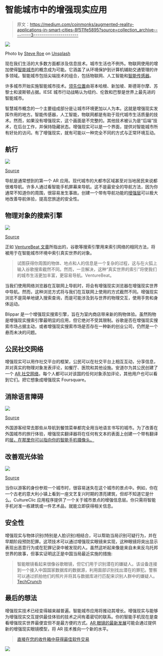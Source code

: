 # 智能城市中的增强现实应用

> 原文：<https://medium.com/coinmonks/augmented-reality-applications-in-smart-cities-8f511fe5895?source=collection_archive---------3----------------------->

![](img/c2608102b7bfbcbbf51bb2115cd12fad.png)

Photo by [Steve Roe](https://unsplash.com/@steveroe_?utm_source=medium&utm_medium=referral) on [Unsplash](https://unsplash.com?utm_source=medium&utm_medium=referral)

现在我们生活的大多数方面都涉及信息技术。城市生活也不例外。物联网使用的增加使得[智能城市](https://internetofthingsagenda.techtarget.com/definition/smart-city)的概念成为可能。它涵盖了从环境保护到计算机辅助交通管理的许多领域。智能城市包括尖端技术的组合，包括物联网、人工智能和[智能传感器](https://internetofthingsagenda.techtarget.com/definition/smart-sensor)。

许多城市开始实施智能城市技术。[领先位置](https://easyparkgroup.com/smart-cities-index/)由哥本哈根、新加坡、斯德哥尔摩、苏黎士和波斯顿占据。IESE 城市行动战略认为纽约、伦敦和巴黎是世界上最先进的智能城市。

智慧城市概念的一个主要组成部分是让城市环境更加以人为本。这就是增强现实发挥作用的地方。智能传感器，人工智能，物联网都是有助于现代城市生活质量的技术。然而，如果没有增强现实，这个画面是不完整的。其他技术被认为是“后端”技术，在后台工作，并保持隐藏状态。增强现实可以是一个界面，提供对智能城市所有好处的访问。有了增强现实，就有可能以一种完全不同的方式与正常环境互动。

## 航行

![](img/11bef46dee27eef7620fa6a2218416b7.png)

[Source](https://www.geospatialworld.net/news/dubai-technologies-partner-support-self-driving-transportation-expo-2020/)

导航是通常想到的第一个 AR 应用。现代城市的大都市区域甚至对当地居民来说都很难导航。许多人通过看智能手机屏幕来导航。这不是最安全的导航方法，因为你通常不知道你的周围，很容易发生事故。创建一个带有导航功能的[增强层](https://www.businessinsider.com/google-showcases-augmented-reality-navigation-on-google-maps-2018-5)可以极大地改善导航体验，提高您旅途的安全性。

## 物理对象的搜索引擎

![](img/bb2b0fd4b1501e34402b5e4fbf25224c.png)

[Source](https://searchengineland.com/augmented-reality-now-280884)

正如 [VentureBeat 文章](https://venturebeat.com/2017/11/20/augmented-reality-will-transform-city-life/)所指出的，谷歌等搜索引擎用来索引网络的相同方法，将被用于在智能城市环境中索引真实世界的对象。

> 试图获得你周围的物体、地点和人的信息是一个复杂的过程，这与在火狐上输入谷歌搜索截然不同。然而，一旦解决，这种“真实世界的索引”将使我们的城市生活更加丰富，更容易导航。VentureBeat。

当我们使用网络浏览器在互联网上导航时，将会有增强现实浏览器在增强现实世界中导航。然而，这种浏览方式将与我们在互联网上使用的方式截然不同。增强现实浏览不是简单地键入搜索查询，而是可能涉及到与世界的物理交互，使用手势和身体运动。

Blippar 是一个增强现实搜索引擎，旨在为室内商店带来新的购物体验。虽然购物是增强现实搜索引擎最明显的应用，但它绝对不受其限制。谷歌是否在增强现实搜索市场占据主动，或者增强现实搜索市场是否存在一种新的创业公司，仍然是一个悬而未决的问题。

## 公民社交网络

增强现实可以用作社交平台的框架，公民可以在社交平台上相互互动，分享信息，并对真实的物理对象发表评论，如餐厅、医院和其他设施。安道尔为其公民创建了一个 [AR 社交网络](https://www.citylab.com/life/2018/08/ar-is-transforming-tech-what-can-it-do-for-cities/566618/)，每个人都可以对该国的任何对象添加评论，其他用户也可以看到它们。把它想象成增强现实 Foursquare。

## 消除语言障碍

![](img/0088ec0e011aa5c22c79acf3edb4e1f4.png)

[Source](https://www.popsci.com/google-translate-adds-augmented-reality-translation-app)

外国游客经常去那些从导航到餐馆菜单都完全用当地语言书写的城市。为了改善在外国城市的旅行体验，增强现实翻译器将在任何有文本的表面上创建一个带有翻译的[层，在那里你可以指向你的智能手机摄像头。](https://www.popsci.com/google-translate-adds-augmented-reality-translation-app)

## 改善观光体验

![](img/ddad72dd5441a7d35e2c8ea864f4ab77.png)

[Source](https://www.mytechlogy.com/IT-blogs/13459/travel-tourism-experiences-with-augmented-reality/)

当你以游客的身份参观一个城市时，很容易迷失在这个城市的景点中。例如，你在一个古老的意大利小镇上看到一座文艺复兴时期的漂亮建筑，但却不知道它是什么。CultureClic 应用程序提供了一个关于城市景点的增强信息层。你只需将智能手机对准一栋建筑或一件艺术品，就能立即获得相关信息。

## 安全性

增强现实与物体识别(特别是人脸识别)相结合，可以帮助当局识别可疑行为，并在早期阶段预防犯罪。这项技术可以通过增强现实眼镜来实现，这种眼镜将突出显示表现出恶意行为或在犯罪记录中被发现的人。虽然这听起来像是来自未来反乌托邦世界的故事，但事实证明这正是中国当局最近实施的措施:

> 智能眼镜看起来很像谷歌眼镜，但它们用于识别潜在的嫌疑人。该设备连接到一个接入中国国家数据库的数据源，利用面部识别找出潜在的罪犯。警察可以通过抓拍他们的照片并将其与数据库进行匹配来识别人群中的嫌疑人。 [TechCrunch](https://techcrunch.com/2018/02/08/chinese-police-are-getting-smart-glasses/)

## 最后的想法

增强现实技术已经变得越来越普遍。智能城市应用将推动其增长。增强现实与能够为增强现实交互提供最佳体验的技术之间有着密切的联系。你的智能手机现在是查看增强现实世界最便宜但不是最方便的方式。[AR 眼镜的最新发展](https://www.investors.com/news/technology/click/magic-leap-first-augmented-reality-glasses/)可能会通过提供新的增强现实眼镜模型，将 AR 技术推向一个新的水平。

> [直接在您的收件箱中获得最佳软件交易](https://coincodecap.com/?utm_source=coinmonks)

[![](img/7c0b3dfdcbfea594cc0ae7d4f9bf6fcb.png)](https://coincodecap.com/?utm_source=coinmonks)